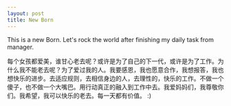 ```yaml
---
layout: post
title: New Born
---
```


This is a new Born. Let's rock the world after finishing my daily task from manager.

每个女孩都爱美，谁甘心老去呢？或许是为了自己的下一代，或许是为了工作。为什么我不能老去呢？为了爱过我的人。我要感恩，我也愿意合作，我想报答，我也想快乐的进步。去适应规则，去相信身边的人，去理性的，快乐的工作。不做一个傻子，也不做一个大嘴巴。用行动真正的融入到工作中去。我爱妈妈们，我尊敬你们。我希望，我可以快乐的老去。每一天都有价值。
:)